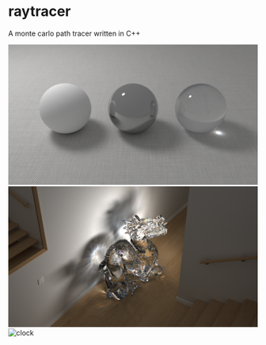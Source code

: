raytracer
=========

A monte carlo path tracer written in C++

![test](renders/balls.png?raw=true)
![dragon](/renders/dragon.png?raw=true)
![clock](../renders/clock.png?raw=true)
